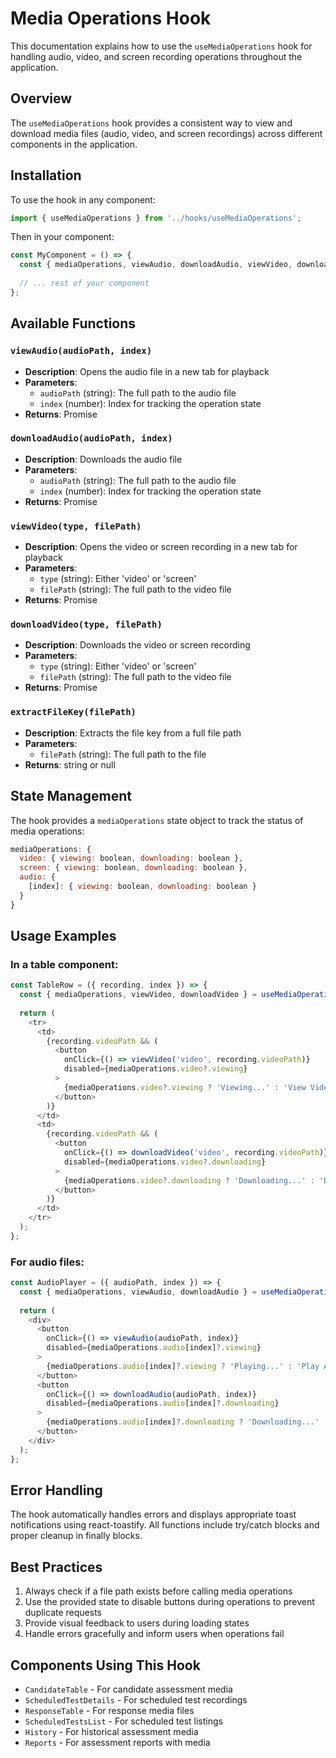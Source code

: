 # Media Operations Hook

This documentation explains how to use the `useMediaOperations` hook for handling audio, video, and screen recording operations throughout the application.

## Overview

The `useMediaOperations` hook provides a consistent way to view and download media files (audio, video, and screen recordings) across different components in the application.

## Installation

To use the hook in any component:

```javascript
import { useMediaOperations } from '../hooks/useMediaOperations';
```

Then in your component:

```javascript
const MyComponent = () => {
  const { mediaOperations, viewAudio, downloadAudio, viewVideo, downloadVideo, extractFileKey } = useMediaOperations();
  
  // ... rest of your component
};
```

## Available Functions

### `viewAudio(audioPath, index)`
- **Description**: Opens the audio file in a new tab for playback
- **Parameters**:
  - `audioPath` (string): The full path to the audio file
  - `index` (number): Index for tracking the operation state
- **Returns**: Promise

### `downloadAudio(audioPath, index)`
- **Description**: Downloads the audio file
- **Parameters**:
  - `audioPath` (string): The full path to the audio file
  - `index` (number): Index for tracking the operation state
- **Returns**: Promise

### `viewVideo(type, filePath)`
- **Description**: Opens the video or screen recording in a new tab for playback
- **Parameters**:
  - `type` (string): Either 'video' or 'screen'
  - `filePath` (string): The full path to the video file
- **Returns**: Promise

### `downloadVideo(type, filePath)`
- **Description**: Downloads the video or screen recording
- **Parameters**:
  - `type` (string): Either 'video' or 'screen'
  - `filePath` (string): The full path to the video file
- **Returns**: Promise

### `extractFileKey(filePath)`
- **Description**: Extracts the file key from a full file path
- **Parameters**:
  - `filePath` (string): The full path to the file
- **Returns**: string or null

## State Management

The hook provides a `mediaOperations` state object to track the status of media operations:

```javascript
mediaOperations: {
  video: { viewing: boolean, downloading: boolean },
  screen: { viewing: boolean, downloading: boolean },
  audio: {
    [index]: { viewing: boolean, downloading: boolean }
  }
}
```

## Usage Examples

### In a table component:

```javascript
const TableRow = ({ recording, index }) => {
  const { mediaOperations, viewVideo, downloadVideo } = useMediaOperations();
  
  return (
    <tr>
      <td>
        {recording.videoPath && (
          <button 
            onClick={() => viewVideo('video', recording.videoPath)}
            disabled={mediaOperations.video?.viewing}
          >
            {mediaOperations.video?.viewing ? 'Viewing...' : 'View Video'}
          </button>
        )}
      </td>
      <td>
        {recording.videoPath && (
          <button 
            onClick={() => downloadVideo('video', recording.videoPath)}
            disabled={mediaOperations.video?.downloading}
          >
            {mediaOperations.video?.downloading ? 'Downloading...' : 'Download Video'}
          </button>
        )}
      </td>
    </tr>
  );
};
```

### For audio files:

```javascript
const AudioPlayer = ({ audioPath, index }) => {
  const { mediaOperations, viewAudio, downloadAudio } = useMediaOperations();
  
  return (
    <div>
      <button 
        onClick={() => viewAudio(audioPath, index)}
        disabled={mediaOperations.audio[index]?.viewing}
      >
        {mediaOperations.audio[index]?.viewing ? 'Playing...' : 'Play Audio'}
      </button>
      <button 
        onClick={() => downloadAudio(audioPath, index)}
        disabled={mediaOperations.audio[index]?.downloading}
      >
        {mediaOperations.audio[index]?.downloading ? 'Downloading...' : 'Download Audio'}
      </button>
    </div>
  );
};
```

## Error Handling

The hook automatically handles errors and displays appropriate toast notifications using react-toastify. All functions include try/catch blocks and proper cleanup in finally blocks.

## Best Practices

1. Always check if a file path exists before calling media operations
2. Use the provided state to disable buttons during operations to prevent duplicate requests
3. Provide visual feedback to users during loading states
4. Handle errors gracefully and inform users when operations fail

## Components Using This Hook

- `CandidateTable` - For candidate assessment media
- `ScheduledTestDetails` - For scheduled test recordings
- `ResponseTable` - For response media files
- `ScheduledTestsList` - For scheduled test listings
- `History` - For historical assessment media
- `Reports` - For assessment reports with media